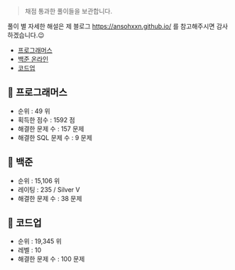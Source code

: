 > 채점 통과한 풀이들을 보관합니다. 

풀이 별 자세한 해설은 제 블로그 <https://ansohxxn.github.io/> 를 참고해주시면 감사하겠습니다.😉

- [프로그래머스](https://programmers.co.kr/)
- [백준 온라인](https://www.acmicpc.net/) 
- [코드업](https://codeup.kr/index.php)

## 📌 프로그래머스

- 순위 : 49 위
- 획득한 점수 : 1592 점
- 해결한 문제 수 : 157 문제
- 해결한 SQL 문제 수 : 9 문제

## 📌 백준 

- 순위 : 15,106 위
- 레이팅 : 235 / Silver V
- 해결한 문제 수 : 38 문제

## 📌 코드업

- 순위 : 19,345 위
- 레벨 : 10
- 해결한 문제 수 : 100 문제